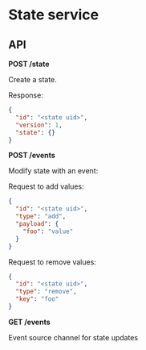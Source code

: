 # State service

## API

**POST /state**

Create a state.

Response:

```json
{
  "id": "<state uid>",
  "version": 1,
  "state": {}
}
```

**POST /events**

Modify state with an event:

Request to add values:

```json
{
  "id": "<state uid>",
  "type": "add",
  "payload": {
    "foo": "value"
  }
}
```

Request to remove values:

```json
{
  "id": "<state uid>",
  "type": "remove",
  "key": "foo"
}
```


**GET /events**

Event source channel for state updates


